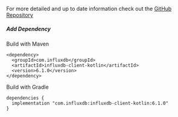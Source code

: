 For more detailed and up to date information check out the [GitHub Repository](https://github.com/influxdata/influxdb-client-java/tree/master/client-kotlin)

##### Add Dependency

Build with Maven

```
<dependency>
  <groupId>com.influxdb</groupId>
  <artifactId>influxdb-client-kotlin</artifactId>
  <version>6.1.0</version>
</dependency>
```

Build with Gradle

```
dependencies {
  implementation "com.influxdb:influxdb-client-kotlin:6.1.0"
}
```
